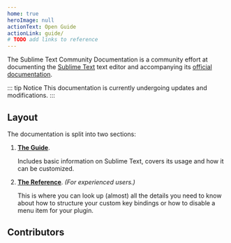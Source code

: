 ```yaml
---
home: true
heroImage: null
actionText: Open Guide
actionLink: guide/
# TODO add links to reference
---
```

The Sublime Text Community Documentation 
is a community effort 
at documenting the [Sublime Text][] text editor
and accompanying its [official documentation][].

[Sublime Text]: https://sublimetext.com/
[official documentation]: https://sublimetext.com/docs/3/

::: tip Notice
This documentation is currently undergoing updates and modifications.
:::


## Layout

The documentation is split into two sections:

1. [**The Guide**](/guide/).

   Includes basic information on Sublime Text,
   covers its usage
   and how it can be customized.

2. [**The Reference**](/reference/).
   *(For experienced users.)*

   This is where you can look up
   (almost) all the details you need to know
   about how to structure your custom key bindings
   or how to disable a menu item for your plugin.

<!-- TODO mention FAQ, once filled -->

## Contributors

<Contributors user="sublimetext-io" repo="docs.sublimetext.io" :show-title="false"></Contributors>
